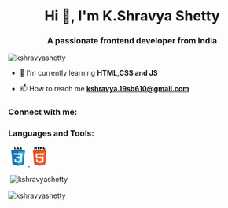 <h1 align="center">Hi 👋, I'm K.Shravya Shetty</h1>
<h3 align="center">A passionate frontend developer from India</h3>

<p align="left"> <img src="https://komarev.com/ghpvc/?username=kshravyashetty&label=Profile%20views&color=0e75b6&style=flat" alt="kshravyashetty" /> </p>

- 🌱 I’m currently learning **HTML,CSS and JS**

- 📫 How to reach me **kshravya.19sb610@gmail.com**

<h3 align="left">Connect with me:</h3>
<p align="left">
</p>

<h3 align="left">Languages and Tools:</h3>
<p align="left"> <a href="https://www.w3schools.com/css/" target="_blank" rel="noreferrer"> <img src="https://raw.githubusercontent.com/devicons/devicon/master/icons/css3/css3-original-wordmark.svg" alt="css3" width="40" height="40"/> </a> <a href="https://www.w3.org/html/" target="_blank" rel="noreferrer"> <img src="https://raw.githubusercontent.com/devicons/devicon/master/icons/html5/html5-original-wordmark.svg" alt="html5" width="40" height="40"/> </a> </p>

<p>&nbsp;<img align="center" src="https://github-readme-stats.vercel.app/api?username=kshravyashetty&show_icons=true&locale=en" alt="kshravyashetty" /></p>

<p><img align="center" src="https://github-readme-streak-stats.herokuapp.com/?user=kshravyashetty&" alt="kshravyashetty" /></p>

